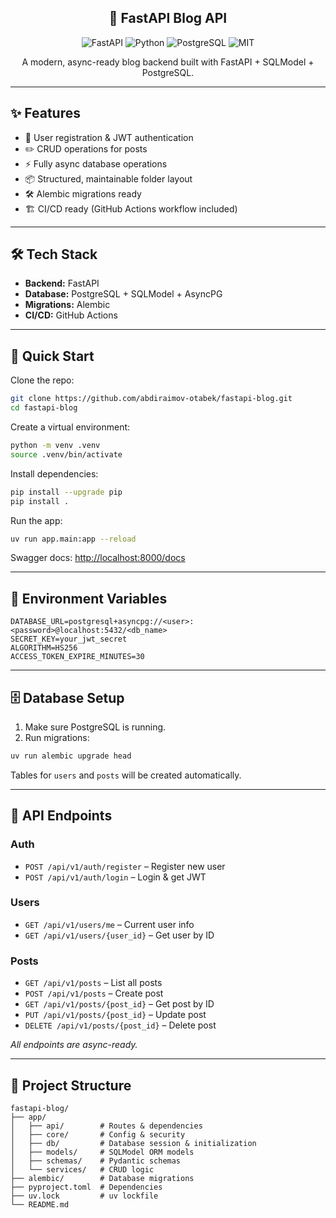 <h2 align="center">  🚀 FastAPI Blog API</h1>

<p align="center">
  <img src="https://img.shields.io/badge/FastAPI-Backend-blue?style=flat-square" alt="FastAPI">
  <img src="https://img.shields.io/badge/Python-3.10+-yellow?style=flat-square" alt="Python">
  <img src="https://img.shields.io/badge/Database-PostgreSQL-green?style=flat-square" alt="PostgreSQL">
  <img src="https://img.shields.io/badge/License-Apache%202.0-lightgrey?style=flat-square" alt="MIT">
</p>

<p align="center">A modern, async-ready blog backend built with FastAPI + SQLModel + PostgreSQL.</p>

---

## ✨ Features

- 🔐 User registration & JWT authentication
- ✏️ CRUD operations for posts
- ⚡ Fully async database operations
- 📦 Structured, maintainable folder layout
- 🛠 Alembic migrations ready
- 🏗 CI/CD ready (GitHub Actions workflow included)

---

## 🛠 Tech Stack

- **Backend:** FastAPI  
- **Database:** PostgreSQL + SQLModel + AsyncPG  
- **Migrations:** Alembic  
- **CI/CD:** GitHub Actions  

---

## 🚀 Quick Start

Clone the repo:

```bash
git clone https://github.com/abdiraimov-otabek/fastapi-blog.git
cd fastapi-blog
````

Create a virtual environment:

```bash
python -m venv .venv
source .venv/bin/activate
```

Install dependencies:

```bash
pip install --upgrade pip
pip install .
```

Run the app:

```bash
uv run app.main:app --reload
```

Swagger docs: [http://localhost:8000/docs](http://localhost:8000/docs)

---

## 🔑 Environment Variables

```env
DATABASE_URL=postgresql+asyncpg://<user>:<password>@localhost:5432/<db_name>
SECRET_KEY=your_jwt_secret
ALGORITHM=HS256
ACCESS_TOKEN_EXPIRE_MINUTES=30
```

---

## 🗄 Database Setup

1. Make sure PostgreSQL is running.
2. Run migrations:

```bash
uv run alembic upgrade head
```

Tables for `users` and `posts` will be created automatically.

---

## 📡 API Endpoints

### Auth

* `POST /api/v1/auth/register` – Register new user
* `POST /api/v1/auth/login` – Login & get JWT

### Users

* `GET /api/v1/users/me` – Current user info
* `GET /api/v1/users/{user_id}` – Get user by ID

### Posts

* `GET /api/v1/posts` – List all posts
* `POST /api/v1/posts` – Create post
* `GET /api/v1/posts/{post_id}` – Get post by ID
* `PUT /api/v1/posts/{post_id}` – Update post
* `DELETE /api/v1/posts/{post_id}` – Delete post

*All endpoints are async-ready.*

---

## 📂 Project Structure

```
fastapi-blog/
├── app/
│   ├── api/        # Routes & dependencies
│   ├── core/       # Config & security
│   ├── db/         # Database session & initialization
│   ├── models/     # SQLModel ORM models
│   ├── schemas/    # Pydantic schemas
│   └── services/   # CRUD logic
├── alembic/        # Database migrations
├── pyproject.toml  # Dependencies
├── uv.lock         # uv lockfile
└── README.md
```
